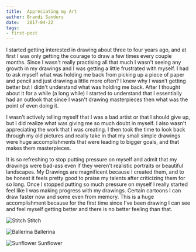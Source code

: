 ```yaml
---
title:  Appreciating my Art
author: Brandi Sanders
date:   2017-04-22
tags: 
- first-post
---
```


I started getting interested in drawing about three to four years ago, and at first I was only getting the courage to draw a few times every couple months. Since I wasn't really practising all that much I wasn't seeing any growth in my drawings and I was getting a little frustrated with myself. I had to ask myself what was holding me back from picking up a piece of paper and pencil and just drawing a little more often? I knew why I wasn’t getting better but I didn't understand what was holding me back. After I thought about it for a while (a long while) I started to understand that I essentially had an outlook that since I wasn't drawing masterpieces then what was the point of even doing it. 

I wasn't actively telling myself that I was a bad artist or that I should give up, but I did realize what was giving me so much doubt in myself. I also wasn't appreciating the work that I was creating. I then took the time to look back through my old pictures and really take in that my small simple drawings were huge accomplishments that were leading to bigger goals, and that makes them masterpieces.

It is so refreshing to stop putting pressure on myself and admit that my drawings were bad-ass even if they weren't realistic portraits or beautiful landscapes. My Drawings are magnificent because I created them, and to be honest it feels pretty good to praise my talents after criticizing them for so long. Once I stopped putting so much pressure on myself I really started feel like I was making progress with my drawings. Certain cartoons I can draw faster now and some even from memory. This is a huge accomplishment because for the first time since I’ve been drawing I can see and feel myself getting better and there is no better feeling than that.

![Stitch](appreciating-my-art/stitch.jpg)
Stitch

![Ballerina](appreciating-my-art/ballerina.jpg)
Ballerina

![Sunflower](appreciating-my-art/sunflower.jpg)
Sunflower
